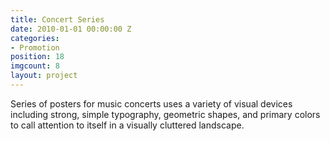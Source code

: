 ```yaml
---
title: Concert Series
date: 2010-01-01 00:00:00 Z
categories:
- Promotion
position: 18
imgcount: 8
layout: project
---
```


Series of posters for music concerts uses a variety of visual devices including strong, simple typography, geometric shapes, and primary colors to call attention to itself in a visually cluttered landscape.
